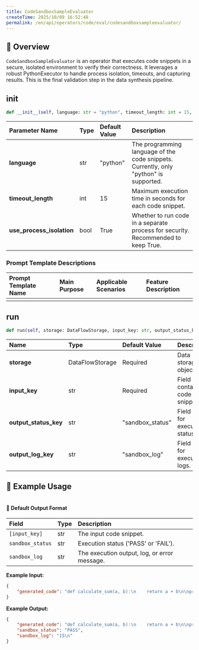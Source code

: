 ```yaml
---
title: CodeSandboxSampleEvaluator
createTime: 2025/10/09 16:52:48
permalink: /en/api/operators/code/eval/codesandboxsampleevaluator/
---
```


## 📘 Overview
`CodeSandboxSampleEvaluator` is an operator that executes code snippets in a secure, isolated environment to verify their correctness. It leverages a robust PythonExecutor to handle process isolation, timeouts, and capturing results. This is the final validation step in the data synthesis pipeline.

## __init__
```python
def __init__(self, language: str = "python", timeout_length: int = 15, use_process_isolation: bool = True)
```

| Parameter Name | Type | Default Value | Description |
| :------------------ | :---- | :------- | :--------------------------------------------------------------------------------- |
| **language** | str | "python" | The programming language of the code snippets. Currently, only "python" is supported. |
| **timeout_length** | int | 15 | Maximum execution time in seconds for each code snippet. |
| **use_process_isolation** | bool | True | Whether to run code in a separate process for security. Recommended to keep True. |

### Prompt Template Descriptions
| Prompt Template Name | Main Purpose | Applicable Scenarios | Feature Description |
| :--- | :--- | :--- | :--- |
| | | | |

## run
```python
def run(self, storage: DataFlowStorage, input_key: str, output_status_key: str = "sandbox_status", output_log_key: str = "sandbox_log")
```

| Name | Type | Default Value | Description |
| :------------- | :---------------- | :---------------- | :--------------------------------------- |
| **storage** | DataFlowStorage | Required | Data storage object. |
| **input_key** | str | Required | Field name containing code snippets. |
| **output_status_key** | str | "sandbox_status" | Field name for execution status. |
| **output_log_key** | str | "sandbox_log" | Field name for execution logs. |

## 🧠 Example Usage
```python

```

#### 🧾 Default Output Format
| Field | Type | Description |
| :---------------- | :--- | :------------------------------------------- |
| `[input_key]` | str | The input code snippet. |
| `sandbox_status` | str | Execution status ('PASS' or 'FAIL'). |
| `sandbox_log` | str | The execution output, log, or error message. |

**Example Input:**
```json
{
    "generated_code": "def calculate_sum(a, b):\n    return a + b\n\nprint(calculate_sum(5, 10))"
}
```
**Example Output:**
```json
{
    "generated_code": "def calculate_sum(a, b):\n    return a + b\n\nprint(calculate_sum(5, 10))",
    "sandbox_status": "PASS",
    "sandbox_log": "15\n"
}
```
